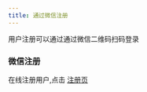 ```yaml
---
title: 通过微信注册
---
```

用户注册可以通过通过微信二维码扫码登录

### 微信注册
在线注册用户,点击 [注册页](https://www.freedgo.com/register.html "在线制图注册") 